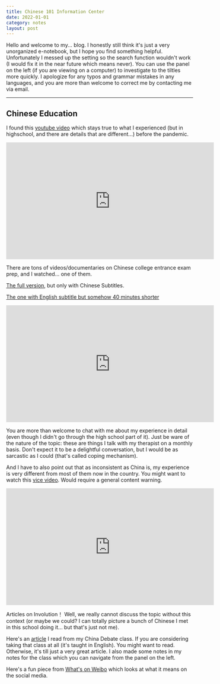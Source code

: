 ```yaml
---
title: Chinese 101 Information Center
date: 2022-01-01
category: notes
layout: post
---
```


Hello and welcome to my... blog. I honestly still think it's just a very unorganized e-notebook, but I hope you find something helpful. Unfortunately I messed up the setting so the search function wouldn't work (I would fix it in the near future which means never). You can use the panel on the left (if you are viewing on a computer) to investigate to the tiltles more quickly. I apologize for any typos and grammar mistakes in any languages, and you are more than welcome to correct me by contacting me via email. 

---

## Chinese Education

I found this [youtube video](https://youtu.be/H6RlWqL2W8Y) which stays true to what I experienced (but in highschool, and there are details that are different...) before the pandemic.

<iframe width="560" height="315" src="https://www.youtube.com/embed/H6RlWqL2W8Y" title="YouTube video player" frameborder="0" allow="accelerometer; autoplay; clipboard-write; encrypted-media; gyroscope; picture-in-picture" allowfullscreen></iframe>

There are tons of videos/documentaries on Chinese college entrance exam prep, and I watched... one of them. 

[The full version](https://www.youtube.com/watch?v=0WZPKZo5Yvg), but only with Chinese Subtitles.  

[The one with English subtitle but somehow 40 minutes shorter](https://www.youtube.com/watch?v=qyvHC9ryn8M) 

<iframe width="560" height="315" src="https://www.youtube.com/embed/qyvHC9ryn8M" title="YouTube video player" frameborder="0" allow="accelerometer; autoplay; clipboard-write; encrypted-media; gyroscope; picture-in-picture" allowfullscreen></iframe>

You are more than welcome to chat with me about my experience in detail (even though I didn't go through the high school part of it). Just be ware of the nature of the topic: these are things I talk with my therapist on a monthly basis. Don't expect it to be a delightful conversation, but I would be as sarcastic as I could (that's called coping mechanism).

And I have to also point out that as inconsistent as China is, my experience is very different from most of them now in the country. You might want to watch this [vice video](https://www.youtube.com/watch?v=Pa7eZffuQps). Would require a general content warning. 

<iframe width="560" height="315" src="https://www.youtube-nocookie.com/embed/Pa7eZffuQps" title="YouTube video player" frameborder="0" allow="accelerometer; autoplay; clipboard-write; encrypted-media; gyroscope; picture-in-picture" allowfullscreen></iframe>

Articles on Involution！
Well, we really cannot discuss the topic without this context (or maybe we could? I can totally picture a bunch of Chinese I met in this school doing it... but that's just not me). 

Here's an [article](https://www.readingthechinadream.com/lai-youxuan-ldquodelivery-drivers-stuck-in-the-systemrdquo.html) I read from my China Debate class. If you are considering taking that class at all (it's taught in English). You might want to read. Otherwise, it's till just a very great article. I also made some notes in my notes for the class which you can navigate from the panel on the left. 

Here's a fun piece from [What's on Weibo](https://www.whatsonweibo.com/the-concept-of-involution-neijuan-on-chinese-social-media/#:~:text=As%20explained%20by%20Jialing%20Xie,grows%2C%20per%20capita%20wealth%20decreases.) which looks at what it means on the social media.


